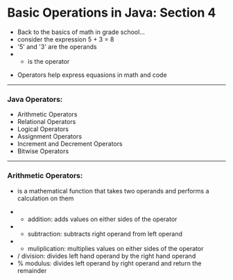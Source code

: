 # Basic Operations in Java: Section 4    
- Back to the basics of math in grade school...   
- consider the expression 5 + 3 = 8    
- '5' and '3' are the operands   
- + is the operator   
* Operators help express equasions in math and code   
***   
### Java Operators:   
* Arithmetic Operators   
* Relational Operators   
* Logical Operators   
* Assignment Operators   
* Increment and Decrement Operators   
* Bitwise Operators   
***   
### Arithmetic Operators:   
- is a mathematical function that takes two operands and performs a calculation on 
        them
* + addition: adds values on either sides of the operator   
* - subtraction: subtracts right operand from left operand   
* * muliplication: multiplies values on either sides of the operator   
* / division: divides left hand operand by the right hand operand
* % modulus: divides left operand by right operand and return the remainder
